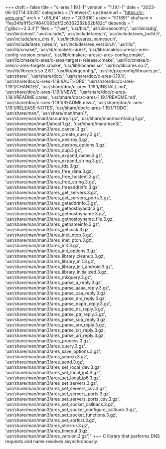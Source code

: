 +++
draft = false
title = "c-ares 1.19.1-1"
version = "1.19.1-1"
date = "2023-06-02T14:33:05"
categories = ['network']
upstreamurl = "https://c-ares.org/"
arch = "x86_64"
size = "203816"
usize = "511891"
sha1sum = "fea34fa1f15c74640083d1f2c6362282b62bf82c"
depends = "['glibc>=2.3.4']"
files = "['usr/', 'usr/bin/', 'usr/bin/acountry', 'usr/bin/adig', 'usr/bin/ahost', 'usr/include/', 'usr/include/ares.h', 'usr/include/ares_build.h', 'usr/include/ares_dns.h', 'usr/include/ares_nameser.h', 'usr/include/ares_rules.h', 'usr/include/ares_version.h', 'usr/lib/', 'usr/lib/cmake/', 'usr/lib/cmake/c-ares/', 'usr/lib/cmake/c-ares/c-ares-config-version.cmake', 'usr/lib/cmake/c-ares/c-ares-config.cmake', 'usr/lib/cmake/c-ares/c-ares-targets-release.cmake', 'usr/lib/cmake/c-ares/c-ares-targets.cmake', 'usr/lib/libcares.so', 'usr/lib/libcares.so.2', 'usr/lib/libcares.so.2.6.1', 'usr/lib/pkgconfig/', 'usr/lib/pkgconfig/libcares.pc', 'usr/share/', 'usr/share/doc/', 'usr/share/doc/c-ares-1.19.1/', 'usr/share/doc/c-ares-1.19.1/AUTHORS', 'usr/share/doc/c-ares-1.19.1/CHANGES', 'usr/share/doc/c-ares-1.19.1/INSTALL.md', 'usr/share/doc/c-ares-1.19.1/NEWS', 'usr/share/doc/c-ares-1.19.1/README.cares', 'usr/share/doc/c-ares-1.19.1/README.md', 'usr/share/doc/c-ares-1.19.1/README.msvc', 'usr/share/doc/c-ares-1.19.1/RELEASE-NOTES', 'usr/share/doc/c-ares-1.19.1/TODO', 'usr/share/man/', 'usr/share/man/man1/', 'usr/share/man/man1/acountry.1.gz', 'usr/share/man/man1/adig.1.gz', 'usr/share/man/man1/ahost.1.gz', 'usr/share/man/man3/', 'usr/share/man/man3/ares_cancel.3.gz', 'usr/share/man/man3/ares_create_query.3.gz', 'usr/share/man/man3/ares_destroy.3.gz', 'usr/share/man/man3/ares_destroy_options.3.gz', 'usr/share/man/man3/ares_dup.3.gz', 'usr/share/man/man3/ares_expand_name.3.gz', 'usr/share/man/man3/ares_expand_string.3.gz', 'usr/share/man/man3/ares_fds.3.gz', 'usr/share/man/man3/ares_free_data.3.gz', 'usr/share/man/man3/ares_free_hostent.3.gz', 'usr/share/man/man3/ares_free_string.3.gz', 'usr/share/man/man3/ares_freeaddrinfo.3.gz', 'usr/share/man/man3/ares_get_servers.3.gz', 'usr/share/man/man3/ares_get_servers_ports.3.gz', 'usr/share/man/man3/ares_getaddrinfo.3.gz', 'usr/share/man/man3/ares_gethostbyaddr.3.gz', 'usr/share/man/man3/ares_gethostbyname.3.gz', 'usr/share/man/man3/ares_gethostbyname_file.3.gz', 'usr/share/man/man3/ares_getnameinfo.3.gz', 'usr/share/man/man3/ares_getsock.3.gz', 'usr/share/man/man3/ares_inet_ntop.3.gz', 'usr/share/man/man3/ares_inet_pton.3.gz', 'usr/share/man/man3/ares_init.3.gz', 'usr/share/man/man3/ares_init_options.3.gz', 'usr/share/man/man3/ares_library_cleanup.3.gz', 'usr/share/man/man3/ares_library_init.3.gz', 'usr/share/man/man3/ares_library_init_android.3.gz', 'usr/share/man/man3/ares_library_initialized.3.gz', 'usr/share/man/man3/ares_mkquery.3.gz', 'usr/share/man/man3/ares_parse_a_reply.3.gz', 'usr/share/man/man3/ares_parse_aaaa_reply.3.gz', 'usr/share/man/man3/ares_parse_caa_reply.3.gz', 'usr/share/man/man3/ares_parse_mx_reply.3.gz', 'usr/share/man/man3/ares_parse_naptr_reply.3.gz', 'usr/share/man/man3/ares_parse_ns_reply.3.gz', 'usr/share/man/man3/ares_parse_ptr_reply.3.gz', 'usr/share/man/man3/ares_parse_soa_reply.3.gz', 'usr/share/man/man3/ares_parse_srv_reply.3.gz', 'usr/share/man/man3/ares_parse_txt_reply.3.gz', 'usr/share/man/man3/ares_parse_uri_reply.3.gz', 'usr/share/man/man3/ares_process.3.gz', 'usr/share/man/man3/ares_query.3.gz', 'usr/share/man/man3/ares_save_options.3.gz', 'usr/share/man/man3/ares_search.3.gz', 'usr/share/man/man3/ares_send.3.gz', 'usr/share/man/man3/ares_set_local_dev.3.gz', 'usr/share/man/man3/ares_set_local_ip4.3.gz', 'usr/share/man/man3/ares_set_local_ip6.3.gz', 'usr/share/man/man3/ares_set_servers.3.gz', 'usr/share/man/man3/ares_set_servers_csv.3.gz', 'usr/share/man/man3/ares_set_servers_ports.3.gz', 'usr/share/man/man3/ares_set_servers_ports_csv.3.gz', 'usr/share/man/man3/ares_set_socket_callback.3.gz', 'usr/share/man/man3/ares_set_socket_configure_callback.3.gz', 'usr/share/man/man3/ares_set_socket_functions.3.gz', 'usr/share/man/man3/ares_set_sortlist.3.gz', 'usr/share/man/man3/ares_strerror.3.gz', 'usr/share/man/man3/ares_timeout.3.gz', 'usr/share/man/man3/ares_version.3.gz']"
+++
C library that performs DNS requests and name resolves asynchronously.